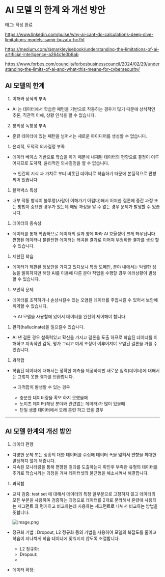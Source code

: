 # AI 모델 의 한계 와 개선 방안

태그: 작성 완료

https://www.linkedin.com/pulse/why-ai-cant-do-calculations-deep-dive-limitations-models-samir-buzatu-hc7hf

https://medium.com/@marklevisebook/understanding-the-limitations-of-ai-artificial-intelligence-a264c1e0b8ab

https://www.forbes.com/councils/forbesbusinesscouncil/2024/02/29/understanding-the-limits-of-ai-and-what-this-means-for-cybersecurity/

## AI 모델의 한계

1. 이해와 상식의 부족

- AI 는 데이터에서 학습한 패턴을 기반으로 작동하는 경우가 많기 때문에 상식적인 추론, 직관적 이해, 상황 인식을 할 수 없습니다.

2. 창의성 독창성 부족

- 훈련 데이터에 있는 패턴을 넘어서는 새로운 아이디어를 생성할 수 없습니다.
1. 윤리적, 도덕적 의사결정 부족
- 데이터 베이스 기반으로 학습을 하기 때문에 내재된 데이터의 편향으로 결정이 이루어지므로 도덕적, 윤리적인 의사결정을 할 수 없습니다.
    
    → 인간의 지식 과 가치로 부터 비롯된 데이터로 학습하기 때문에 본질적으로 편향되어 있습니다.
    
1. 블랙박스 특성
- 내부 작동 방식이 불투명(사람이 이해가기 어렵다)해서 어떠한 결론에 중간 과정 또는 방법이 중요한 경우가 있는데 해당 과정을 알 수 없는 경우 문제가 발생할 수 있습니다.
1. 데이터의 종속성 
- 데이터를 통해 학습하므로 데이터의 질과 양에 따라 AI 효율성이 크게 좌우됩니다. 편향된 데이터나 불완전한 데이터는 왜곡된 결과로 이어져 부정확한 결과를 생성 할 수 있습니다.
1. 제한된 학습
- 데이터가 제한된 정보만을 가지고 있다보니 특정 도메인, 분야 내에서는 탁월한 성능을 발휘하지만 해당 AI를 이용해 다른 분야 작업을 수행할 경우 에러상황이 발생할 수 있습니다.
1. 보안적 문제
- 데이터를 조작하거나 손상시킬수 있는 오염된 데이터를 주입시킬 수 있어서 보안에 취약할 수 있습니다.
    
    → AI 모델을 사용함에 있어서 데이터를 완전히 제어해야 합니다.
    
1. 환각(hallucinate)을 일으킬수 있습니다.
- AI 낸 결론 경우 설득력있고 확신을 가지고 결론을 도출 하므로 학습된 데이터를 이해하고 지속적인 감독, 평가 그리고 미세 조정이 이루어져야 오염된 결론을 거를 수 있습니다.
1. 과적합
- 학습된 데이터에 대해서는 정확한 예측을 제공하지만 새로운 입력(데이터)에 대해서는 그렇지 못한 결과를 반환합니다.
    
    → 과적합이 발생할 수 있는 경우
    
    - 충분한 데이터량을 확보 하지 못했을때
    - 노이즈 데이터(해당 분야와 관련없는 데이터)가 많이 있을때
    - 단일 샘플 데이터에서 오래 훈련 하고 있을 경우

---

## AI 모델 한계의 개선 방안

1. 데이터 편향
- 다양한 문제 또는 상황의 대한 데이터를 수집해 데이터 폭을 넓혀서 편향을 최대한 발생하지 않게 해줍니다.
- 지속된 모니터링을 통해 편향된 결과를 도출하는지 확인후 부족한 유형의 데이터를 추가로 학습시키는 과정을 거쳐 데이터셋의 불균형을 해소시켜서 해결합니다.
1. 과적합
- 교차 검증: test set 에 대해서 데이터의 특정 일부분으로 고정하지 않고 데이터의 모든 부분을 사용하여 검증하는 과정으로 데이터를 2개로 분리해서 훈련에 사용되는 세그먼트 와 평가하고 비교하는데 사용하는 세그먼트로 나눠서 비교하는 방법을 뜻합니다.
    
    ![image.png](../%E1%84%8C%E1%85%A6%E1%84%86%E1%85%A9%E1%86%A8%20%E1%84%8B%E1%85%A5%E1%86%B9%E1%84%8B%E1%85%B3%E1%86%B7%2035d1add0447a492f81bc2b4821e80635/AI%20%E1%84%86%E1%85%A9%E1%84%83%E1%85%A6%E1%86%AF%20%E1%84%8B%E1%85%B4%20%E1%84%92%E1%85%A1%E1%86%AB%E1%84%80%E1%85%A8%20%E1%84%8B%E1%85%AA%20%E1%84%80%E1%85%A2%E1%84%89%E1%85%A5%E1%86%AB%20%E1%84%87%E1%85%A1%E1%86%BC%E1%84%8B%E1%85%A1%E1%86%AB%20(1)%20224b2f45323343148e7d9bec65c96a49/image.png)
    
- 정규화 기법 : Dropout, L2 정규화 등의 기법을 사용하여 모델의 복잡도를 줄이고 학습이 지나치게 학습 데이터에 맞춰지지 않도록 조절합니다.
    - L2 정규화:
    - Dropout:
    - 
- 데이터 확장: